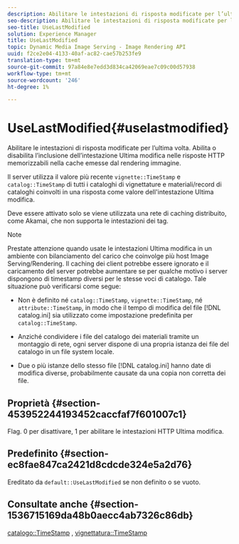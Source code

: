 ```yaml
---
description: Abilitare le intestazioni di risposta modificate per l’ultima volta. Abilita o disabilita l’inclusione dell’intestazione Ultima modifica nelle risposte HTTP memorizzabili nella cache emesse dal rendering immagine.
seo-description: Abilitare le intestazioni di risposta modificate per l’ultima volta. Abilita o disabilita l’inclusione dell’intestazione Ultima modifica nelle risposte HTTP memorizzabili nella cache emesse dal rendering immagine.
seo-title: UseLastModified
solution: Experience Manager
title: UseLastModified
topic: Dynamic Media Image Serving - Image Rendering API
uuid: f2ce2e04-4133-40af-ac82-cae57b253fe9
translation-type: tm+mt
source-git-commit: 97a84e8e7edd3d834ca42069eae7c09c00d57938
workflow-type: tm+mt
source-wordcount: '246'
ht-degree: 1%

---
```



# UseLastModified{#uselastmodified}

Abilitare le intestazioni di risposta modificate per l’ultima volta. Abilita o disabilita l’inclusione dell’intestazione Ultima modifica nelle risposte HTTP memorizzabili nella cache emesse dal rendering immagine.

Il server utilizza il valore più recente `vignette::TimeStamp` e `catalog::TimeStamp` di tutti i cataloghi di vignettature e materiali/record di cataloghi coinvolti in una risposta come valore dell&#39;intestazione Ultima modifica.

Deve essere attivato solo se viene utilizzata una rete di caching distribuito, come Akamai, che non supporta le intestazioni dei tag.

>[!NOTE]
>
>Prestate attenzione quando usate le intestazioni Ultima modifica in un ambiente con bilanciamento del carico che coinvolge più host Image Serving/Rendering. Il caching dei client potrebbe essere ignorato e il caricamento del server potrebbe aumentare se per qualche motivo i server dispongono di timestamp diversi per le stesse voci di catalogo. Tale situazione può verificarsi come segue:

* Non è definito né `catalog::TimeStamp`, `vignette::TimeStamp`, né `attribute::TimeStamp`, in modo che il tempo di modifica del file [!DNL catalog.ini] sia utilizzato come impostazione predefinita per `catalog::TimeStamp`.

* Anziché condividere i file del catalogo dei materiali tramite un montaggio di rete, ogni server dispone di una propria istanza dei file del catalogo in un file system locale.
* Due o più istanze dello stesso file [!DNL catalog.ini] hanno date di modifica diverse, probabilmente causate da una copia non corretta dei file.

## Proprietà {#section-453952244193452caccfaf7f601007c1}

Flag. 0 per disattivare, 1 per abilitare le intestazioni HTTP Ultima modifica.

## Predefinito {#section-ec8fae847ca2421d8cdcde324e5a2d76}

Ereditato da `default::UseLastModified` se non definito o se vuoto.

## Consultate anche {#section-1536715169da48b0aecc4ab7326c86db}

[catalogo::TimeStamp](../../../../../ir-api/material-cat/image-rendering-api-ref/c-ir-material-catalog/c-ir-material-data-reference/r-ir-timestamp-dataref.md#reference-6daf7973dc4f4b4e9e8165756db7c319) ,  [vignettatura::TimeStamp](../../../../../ir-api/material-cat/image-rendering-api-ref/c-ir-material-catalog/c-ir-vignette-map-reference/r-ir-timestamp-vignette.md#reference-d57cdd40a6a645d199dbb1d56cc85bc1)
